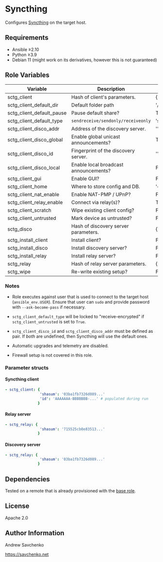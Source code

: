# Syncthing
Configures [Syncthing](https://github.com/etesync/server) on the target host.


## Requirements

- Ansible ≥2.10
- Python ≥3.9
- Debian 11 (might work on its derivatives, however this is not guaranteed)


## Role Variables

| Variable                  | Description                           | Default               |
|---------------------------|---------------------------------------|-----------------------|
| sctg_client               | Hash of client's parameters.          | {}                    |
| sctg_client_default_dir   | Default folder path                   | '/dev/null'           |
| sctg_client_default_pause | Pause default share?                  | True                  |
| sctg_client_default_type  | `sendreceive/sendonly/receiveonly`    | 'sendreceive'         |
| sctg_client_disco_addr    | Address of the discovery server.      | ''                    |
| sctg_client_disco_global  | Enable global unicast announcements?  | True                  |
| sctg_client_disco_id      | Fingerprint of the discovery server.  | ''                    |
| sctg_client_disco_local   | Enable local broadcast announcements? | False                 |
| sctg_client_gui           | Enable GUI?                           | False                 |
| sctg_client_home          | Where to store config and DB.         | '~/.config/syncthing' |
| sctg_client_nat_enable    | Enable NAT-PMP / UPnP?                | False                 |
| sctg_client_relay_enable  | Connect via relay(s)?                 | True                  |
| sctg_client_scratch       | Wipe existing client config?          | False                 |
| sctg_client_untrusted     | Mark device as untrusted?             | False                 |
| sctg_disco                | Hash of discovery server parameters.  | {}                    |
| sctg_install_client       | Install client?                       | False                 |
| sctg_install_disco        | Install discovery server?             | False                 |
| sctg_install_relay        | Install relay server?                 | False                 |
| sctg_relay                | Hash of relay server parameters.      | {}                    |
| sctg_wipe                 | Re-write existing setup?              | False                 |


### Notes

- Role executes against user that is used to connect to the target host (`ansible_env.USER`). Ensure that user can `sudo` and provide password with `--ask-become-pass` if necessary.

- `sctg_client_default_type` will be locked to "receive-encrypted" if `sctg_client_untrusted` is set to `True`.

- `sctg_client_disco_id` and `sctg_client_disco_addr` must be defined as pair. If _both_ are undefined, then Syncthing will use the default ones.

- Automatic upgrades and telemetry are disabled.

- Firewall setup is not covered in this role.


### Parameter structs


#### Syncthing client

```yaml
- sctg_client: {
                'shasum': '03ba1fb7326d089...'
                'id': 'AAAAAAA-BBBBBBB-...' # populated during run
               }
```

#### Relay server

```yaml
- sctg_relay: {
                'shasum': '715525cb0e83513...'
               }
```

#### Discovery server

```yaml
- sctg_relay: {
                'shasum': '03ba1fb7326d089...'
               }
```


## Dependencies
Tested on a remote that is already provisioned with the [base role](https://github.com/savchenko/debian/blob/bullseye/roles/base/README.md).


## License
Apache 2.0


## Author Information
Andrew Savchenko

https://savchenko.net

